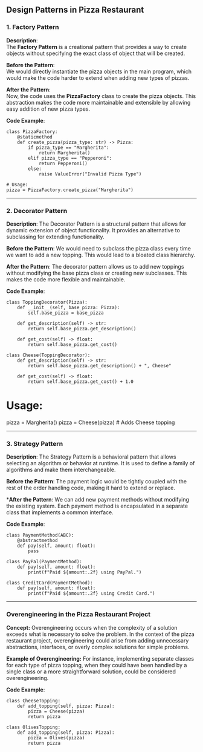 ## **Design Patterns in Pizza Restaurant**

### **1. Factory Pattern**

**Description**:  
The **Factory Pattern** is a creational pattern that provides a way to create objects without specifying the exact class of object that will be created.

**Before the Pattern**:  
We would directly instantiate the pizza objects in the main program, which would make the code harder to extend when adding new types of pizzas.

**After the Pattern**:  
Now, the code uses the **PizzaFactory** class to create the pizza objects. This abstraction makes the code more maintainable and extensible by allowing easy addition of new pizza types.

**Code Example**:

    class PizzaFactory:
        @staticmethod
        def create_pizza(pizza_type: str) -> Pizza:
            if pizza_type == "Margherita":
                return Margherita()
            elif pizza_type == "Pepperoni":
                return Pepperoni()
            else:
                raise ValueError("Invalid Pizza Type")

    # Usage:
    pizza = PizzaFactory.create_pizza("Margherita")

---

### **2. Decorator Pattern**
**Description**:
The Decorator Pattern is a structural pattern that allows for dynamic extension of object functionality. It provides an alternative to subclassing for extending functionality.

**Before the Pattern**:
We would need to subclass the pizza class every time we want to add a new topping. This would lead to a bloated class hierarchy.

**After the Pattern**:
The decorator pattern allows us to add new toppings without modifying the base pizza class or creating new subclasses. This makes the code more flexible and maintainable.

**Code Example**:

    class ToppingDecorator(Pizza):
        def __init__(self, base_pizza: Pizza):
            self.base_pizza = base_pizza

        def get_description(self) -> str:
            return self.base_pizza.get_description()

        def get_cost(self) -> float:
            return self.base_pizza.get_cost()

    class Cheese(ToppingDecorator):
        def get_description(self) -> str:
            return self.base_pizza.get_description() + ", Cheese"

        def get_cost(self) -> float:
            return self.base_pizza.get_cost() + 1.0

# Usage:
pizza = Margherita()
pizza = Cheese(pizza)  # Adds Cheese topping

---

### **3. Strategy Pattern**
**Description**:
The Strategy Pattern is a behavioral pattern that allows selecting an algorithm or behavior at runtime. It is used to define a family of algorithms and make them interchangeable.

**Before the Pattern**:
The payment logic would be tightly coupled with the rest of the order handling code, making it hard to extend or replace.

***After the Pattern**:
We can add new payment methods without modifying the existing system. Each payment method is encapsulated in a separate class that implements a common interface.

**Code Example**:

    class PaymentMethod(ABC):
        @abstractmethod
        def pay(self, amount: float):
            pass

    class PayPal(PaymentMethod):
        def pay(self, amount: float):
            print(f"Paid ${amount:.2f} using PayPal.")

    class CreditCard(PaymentMethod):
        def pay(self, amount: float):
            print(f"Paid ${amount:.2f} using Credit Card.")

---

### **Overengineering in the Pizza Restaurant Project**
**Concept:**
Overengineering occurs when the complexity of a solution exceeds what is necessary to solve the problem. In the context of the pizza restaurant project, overengineering could arise from adding unnecessary abstractions, interfaces, or overly complex solutions for simple problems.

**Example of Overengineering:**
For instance, implementing separate classes for each type of pizza topping, when they could have been handled by a single class or a more straightforward solution, could be considered overengineering.

**Code Example**:

    class CheeseTopping:
        def add_topping(self, pizza: Pizza):
            pizza = Cheese(pizza)
            return pizza

    class OlivesTopping:
        def add_topping(self, pizza: Pizza):
            pizza = Olives(pizza)
            return pizza

